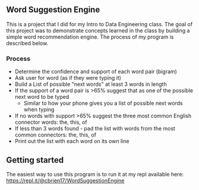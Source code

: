 ## Word Suggestion Engine
This is a project that I did for my Intro to Data Engineering class. The goal of this project was to demonstrate concepts learned in the class by building a simple word recommendation engine. The process of my program is described below.<br>

### Process
* Determine the confidence and support of each word pair (bigram)
* Ask user for word (as if they were typing it)
* Build a List of possible "next words" at least 3 words in length
* If the support of a word pair is >65% suggest that as one of the possible next word to be typed
    * Similar to how your phone gives you a list of possible next words when typing
* If no words with support >65% suggest the three most common English connector words: the, this, of
* If less than 3 words found - pad the list with words from the most common connectors: the, this, of
* Print out the list with each word on its own line

## Getting started
The easiest way to use this program is to run it at my repl available here: https://repl.it/@cbrien17/WordSuggestionEngine
